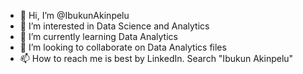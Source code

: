 - 👋 Hi, I’m @IbukunAkinpelu
- 👀 I’m interested in Data Science and Analytics
- 🌱 I’m currently learning Data Analytics
- 💞️ I’m looking to collaborate on Data Analytics files
- 📫 How to reach me is best by LinkedIn. Search "Ibukun Akinpelu"

<!---
IbukunAkinpelu/IbukunAkinpelu is a ✨ special ✨ repository because its `README.md` (this file) appears on your GitHub profile.
You can click the Preview link to take a look at your changes.
--->
